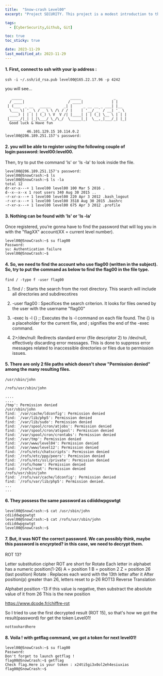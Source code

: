 ```yaml
---
title:  "Snow-crash Level00"
excerpt: "Project SECURITY. This project is a modest introduction to the wide world of cyber security. A world where you’ll have no margin for errors."

tags:
  - [CyberSecurity,Github, Git]

toc: true
toc_sticky: true

date: 2023-11-29
last_modified_at: 2023-11-29
---
```

#### 1. First, connect to ssh with your ip address :

```
ssh -i ~/.ssh/id_rsa.pub level00@165.22.17.96 -p 4242
```
you will see...

```
   _____                      _____               _
  / ____|                    / ____|             | |
 | (___  _ __   _____      _| |     _ __ __ _ ___| |__
  \___ \| '_ \ / _ \ \ /\ / / |    | '__/ _` / __| '_ \
  ____) | | | | (_) \ V  V /| |____| | | (_| \__ \ | | |
 |_____/|_| |_|\___/ \_/\_/  \_____|_|  \__,_|___/_| |_|
  Good luck & Have fun

          46.101.129.15 10.114.0.2
level00@206.189.251.157's password:
```
#### 2.  you will be able to register using the following couple of login:password: level00:level00.

Then, try to put the command 'ls' or 'ls -la' to look inside the file.

```
level00@206.189.251.157's password:
level00@SnowCrash:~$ ls
level00@SnowCrash:~$ ls -la
total 12
dr-xr-x---+ 1 level00 level00 100 Mar 5 2016 .
d--x--x--x 1 root users 340 Aug 30 2015 ..
-r-xr-x---+ 1 level00 level00 220 Apr 3 2012 .bash_logout
-r-xr-x---+ 1 level00 level00 3518 Aug 30 2015 .bashrc
-r-xr-x---+ 1 level00 level00 675 Apr 3 2012 .profile
```
#### 3. Nothing can be found with 'ls' or 'ls -la'

Once registered, you’re gonna have to find the password that will log you in with the "flagXX" account(XX = current level number).
```
level00@SnowCrash:~$ su flag00
Password:
su: Authentication failure
level00@SnowCrash:~$
```
#### 4. So, we need to find the account who use flag00 (written in the subject). So, try to put the command as below to find the flag00 in the file type.

`find / -type f -user flag00`


 1. find / : Starts the search from the root directory. This search will include all directories and subdirecotires

 2. -user flag00 : Specifices the search criterion. It looks for files owned by the user with the username "flag00"

 3. -exec ls -l {} \;: Executes the ls -l command on each file found. The {} is a placeholder for the current file, and \; signifies the end of the -exec command.

 4. 2>/dev/null: Redirects standard error (file descriptor 2) to /dev/null, effectively discarding error messages. This is done to suppress error messages related to inaccessible directories or files due to permission issues.



#### 5. There are only 2 file paths which doesn't show "Permission denied" among the many resulting files.

`/usr/sbin/john`

`/rofs/usr/sbin/john`

```
....
....
/tmp': Permission denied
/usr/sbin/john
find: `/var/cache/ldconfig': Permission denied
find: `/var/lib/php5': Permission denied
find: `/var/lib/sudo': Permission denied
find: `/var/spool/cron/atjobs': Permission denied
find: `/var/spool/cron/atspool': Permission denied
find: `/var/spool/cron/crontabs': Permission denied
find: `/var/tmp': Permission denied
find: `/var/www/level04': Permission denied
find: `/var/www/level12': Permission denied
find: `/rofs/etc/chatscripts': Permission denied
find: `/rofs/etc/ppp/peers': Permission denied
find: `/rofs/etc/ssl/private': Permission denied
find: `/rofs/home': Permission denied
find: `/rofs/root': Permission denied
/rofs/usr/sbin/john
find: `/rofs/var/cache/ldconfig': Permission denied
find: `/rofs/var/lib/php5': Permission denied.
...
...
```
#### 6. They possess the same password as cdiiddwpgswtgt

```
level00@SnowCrash:~$ cat /usr/sbin/john
cdiiddwpgswtgt
level00@SnowCrash:~$ cat /rofs/usr/sbin/john
cdiiddwpgswtgt
level00@SnowCrash:~$
```

#### 7. But, it was NOT the correct password. We can possibly think, maybe this password is encyrpted? in this case, we need to decrypt them.

ROT 13?

Letter substitution cipher
ROT are short for Rotate
Each letter in alphabet has a numeric position(1-26)
A = position 1
B = position 2
Z = position 26 (last position)
Rotate : Replaces each word with the 13th letter after it
After position(p) greater than 26, letters reset to p-26
ROT13 Reverse Translation

Alphabet position -13
if this value is negative, then substract the absolute value of it from 26
This is the new position

 https://www.dcode.fr/chiffre-rot


So I tried to use the first decrypted result (ROT 15), so that's how we got the result(password) for get the token Level01!

`nottoohardhere`

#### 8. Voila ! with getflag command, we got a token for next level01!
```
level00@SnowCrash:~$ su flag00
Password:
Don't forget to launch getflag !
flag00@SnowCrash:~$ getflag
Check flag.Here is your token : x24ti5gi3x0ol2eh4esiuxias
flag00@SnowCrash:~$
```

